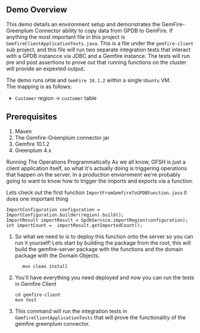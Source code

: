## Demo Overview

This demo details an environment setup and demonstrates the
GemFire-Greenplum Connector ability to copy data from GPDB to GemFire.  If anything the most important file in this project is `GemfireClientApplicationTests.java`.  This is a file under the `gemfire-client` sub project, and this file will run two separate integration tests that interact with a GPDB instancce via JDBC and a Gemfire instance.  The tests will run pre and post assertions to prove out that running functions on the cluster will provide an expexted output.  

The demo runs `GPDB` and `GemFire 10.1.2` within a single `Ubuntu` VM.  
The mapping is as follows:

* `Customer` region -> `customer` table

## Prerequisites

1. Maven
2. The Gemfire-Greenplum connector jar
3. Gemfire 10.1.2
4. Greenplum 4.x


Running The Operations Programmatically
As we all know, GFSH is just a client application itself, so what it's actually doing is triggering operations that happen on the server.  In a production enviornment we're probably going to want to know how to trigger the imports and exports via a function.

Lets check out the first function `ImportFromGemfireToGPDBFunction.java` it does one important thing
```
ImportConfiguration configuration = ImportConfiguration.builder(region).build();
ImportResult importResult = GpdbService.importRegion(configuration);
int importCount =  importResult.getImportedCount();
```

1. So what we need to is to deploy this function onto the server so you can run it yourself!  Lets start by building the package from the root, this will build the gemfire-server package with the functions and the domain package with the Domain Objects.
```
      mvn clean install
```

2. You'll have everything you need deployed and now you can run the tests in Gemfire Client
   ```
   cd gemfire-client
   mvn test
   ```
4. This command will run the integration tests in `GemfireClientApplicationTests` that will prove the functionality of the gemfire greenplum connector.  
